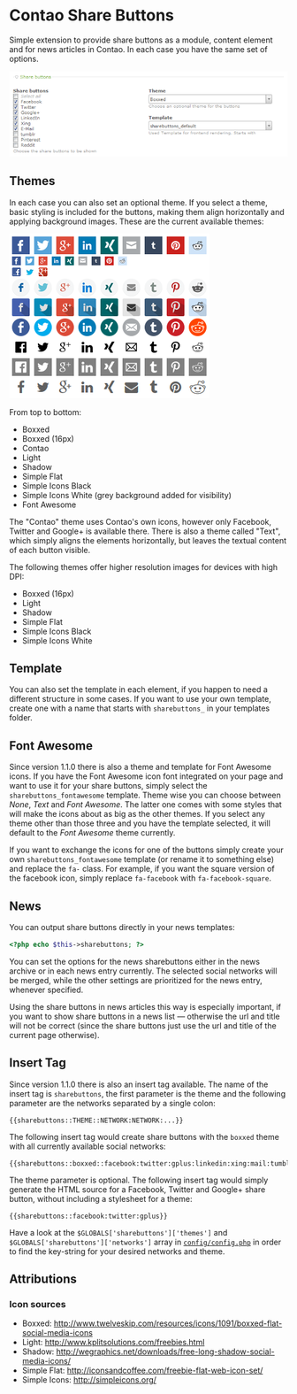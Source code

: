 Contao Share Buttons
===================

Simple extension to provide share buttons as a module, content element and for news articles in Contao. In each case you have the same set of options.

![Element settings](https://raw.githubusercontent.com/fritzmg/contao-sharebuttons/master/element.png)

## Themes

In each case you can also set an optional theme. If you select a theme, basic styling is included for the buttons, making them align horizontally and applying background images. These are the current available themes:

![Available themes](https://raw.githubusercontent.com/fritzmg/contao-sharebuttons/master/buttons.png)

From top to bottom:

- Boxxed
- Boxxed (16px)
- Contao
- Light
- Shadow
- Simple Flat
- Simple Icons Black
- Simple Icons White (grey background added for visibility)
- Font Awesome

The "Contao" theme uses Contao's own icons, however only Facebook, Twitter and Google+ is available there. There is also a theme called "Text", which simply aligns the elements horizontally, but leaves the textual content of each button visible.

The following themes offer higher resolution images for devices with high DPI:

- Boxxed (16px)
- Light
- Shadow
- Simple Flat
- Simple Icons Black 
- Simple Icons White

## Template

You can also set the template in each element, if you happen to need a different structure in some cases. If you want to use your own template, create one with a name that starts with `sharebuttons_` in your templates folder.

## Font Awesome

Since version 1.1.0 there is also a theme and template for Font Awesome icons. If you have the Font Awesome icon font integrated on your page and want to use it for your share buttons, simply select the `sharebuttons_fontawesome` template. Theme wise you can choose between _None_, _Text_ and _Font Awesome_. The latter one comes with some styles that will make the icons about as big as the other themes. If you select any theme other than those three and you have the template selected, it will default to the _Font Awesome_ theme currently.

If you want to exchange the icons for one of the buttons simply create your own `sharebuttons_fontawesome` template (or rename it to something else) and replace the `fa-` class. For example, if you want the square version of the facebook icon, simply replace `fa-facebook` with `fa-facebook-square`.

## News

You can output share buttons directly in your news templates:

```php
<?php echo $this->sharebuttons; ?>
```

You can set the options for the news sharebuttons either in the news archive or in each news entry currently. The selected social networks will be merged, while the other settings are prioritized for the news entry, whenever specified.

Using the share buttons in news articles this way is especially important, if you want to show share buttons in a news list — otherwise the url and title will not be correct (since the share buttons just use the url and title of the current page otherwise).

## Insert Tag

Since version 1.1.0 there is also an insert tag available. The name of the insert tag is `sharebuttons`, the first parameter is the theme and the following parameter are the networks separated by a single colon:

```
{{sharebuttons::THEME::NETWORK:NETWORK:...}}
```

The following insert tag would create share buttons with the `boxxed` theme with all currently available social networks:

```
{{sharebuttons::boxxed::facebook:twitter:gplus:linkedin:xing:mail:tumblr:pinterest:reddit}}
```

The theme parameter is optional. The following insert tag would simply generate the HTML source for a Facebook, Twitter and Google+ share button, without including a stylesheet for a theme:

```
{{sharebuttons::facebook:twitter:gplus}}
```

Have a look at the `$GLOBALS['sharebuttons']['themes']` and `$GLOBALS['sharebuttons']['networks']` array in [`config/config.php`](https://github.com/fritzmg/contao-sharebuttons/blob/master/system/modules/sharebuttons/config/config.php) in order to find the key-string for your desired networks and theme.

## Attributions

### Icon sources

- Boxxed: http://www.twelveskip.com/resources/icons/1091/boxxed-flat-social-media-icons
- Light: http://www.kplitsolutions.com/freebies.html
- Shadow: http://wegraphics.net/downloads/free-long-shadow-social-media-icons/
- Simple Flat: http://iconsandcoffee.com/freebie-flat-web-icon-set/
- Simple Icons: http://simpleicons.org/